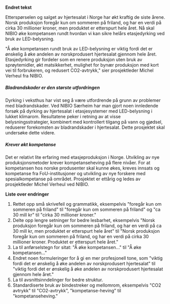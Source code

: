 **Endret tekst**

Etterspørselen og salget av hjertesalat i Norge har økt kraftig de siste årene. Norsk produksjon foregår kun om sommeren på friland, og har en verdi på cirka 30 millioner kroner, men produktet er etterspurt hele året. Nå skal NIBIO øke kompetansen rundt hvordan vi kan sikre helårs etasjedyrking ved bruk av LED-belysning. 

"Å øke kompetansen rundt bruk av LED-belysning er viktig fordi det er ønskelig å øke andelen av norskprodusert hjertesalat gjennom hele året. Etasjedyrking gir fordeler som en renere produksjon uten bruk av sprøytemidler, økt matsikkerhet, mulighet for bynær produksjon med kort vei til forbrukeren, og redusert CO2-avtrykk," sier prosjektleder Michel Verheul fra NIBIO.

##### Bladrandskader er den største utfordringen

Dyrking i veksthus har vist seg å være utfordrende på grunn av problemer med bladrandskader. Ved NIBIO Særheim har man gjort noen innledende forsøk på dyrking av hjertesalat i etasjesystemer med LED-belysning i lukket klimarom. Resultatene peker i retning av at visse belysningsstrategier, kombinert med kontrollert tilgang på vann og gjødsel, reduserer forekomsten av bladrandskader i hjertesalat. Dette prosjektet skal undersøke dette videre.

##### Krever økt kompetanse

Det er relativt lite erfaring med etasjeproduksjon i Norge. Utvikling av nye produksjonsmetoder krever kompetanseheving på flere nivåer. For at kompetansen hos norske produsenter skal kunne økes, kreves innsats og kompetanse fra FoU-institusjoner og utvikling av nye forskere med spesialkompetanse på området. Prosjektet er ettårig og ledes av prosjektleder Michel Verheul ved NIBIO.

**Liste over endringer**

1. Rettet opp små skrivefeil og grammatikk, eksempelvis "foregår kun om sommeren på friland" til "foregår kun om sommeren på friland" og "ca 30 mill kr" til "cirka 30 millioner kroner."
2. Delte opp lengre setninger for bedre lesbarhet, eksempelvis "Norsk produksjon foregår kun om sommeren på friland, og har en verdi på ca 30 mill kr, men produktet er etterspurt hele året" til "Norsk produksjon foregår kun om sommeren på friland, og har en verdi på cirka 30 millioner kroner. Produktet er etterspurt hele året."
3. La til anførselstegn for sitat: "Å øke kompetansen..." til "Å øke kompetansen..."
4. Endret noen formuleringer for å gi en mer profesjonell tone, som "viktig fordi det er ønskelig å øke andelen av norskprodusert hjertesalat" til "viktig fordi det er ønskelig å øke andelen av norskprodusert hjertesalat gjennom hele året."
5. La til avsnittsinndelinger for bedre struktur.
6. Standardiserte bruk av bindestreker og mellomrom, eksempelvis "CO2 avtrykk" til "CO2-avtrykk", "kompetanse-heving" til "kompetanseheving."